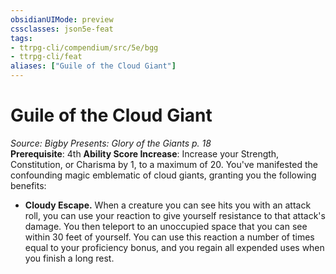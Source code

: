 ```yaml
---
obsidianUIMode: preview
cssclasses: json5e-feat
tags:
- ttrpg-cli/compendium/src/5e/bgg
- ttrpg-cli/feat
aliases: ["Guile of the Cloud Giant"]
---
```

# Guile of the Cloud Giant
*Source: Bigby Presents: Glory of the Giants p. 18*  
**Prerequisite**: 4th
**Ability Score Increase**: Increase your Strength, Constitution, or Charisma by 1, to a maximum of 20.
You've manifested the confounding magic emblematic of cloud giants, granting you the following benefits:

- **Cloudy Escape.** When a creature you can see hits you with an attack roll, you can use your reaction to give yourself resistance to that attack's damage. You then teleport to an unoccupied space that you can see within 30 feet of yourself. You can use this reaction a number of times equal to your proficiency bonus, and you regain all expended uses when you finish a long rest.